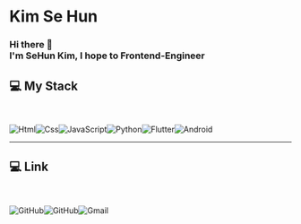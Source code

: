 # Kim Se Hun
### Hi there 👋 </br>I'm SeHun Kim, I hope to Frontend-Engineer

## 💻 My Stack
</br>

<img alt="Html" src ="https://img.shields.io/badge/HTML5-E34F26.svg?&style=for-the-badge&logo=HTML5&logoColor=white"/><img alt="Css" src ="https://img.shields.io/badge/CSS3-1572B6.svg?&style=for-the-badge&logo=CSS3&logoColor=white"/><img alt="JavaScript" src ="https://img.shields.io/badge/JavaScriipt-F7DF1E.svg?&style=for-the-badge&logo=JavaScript&logoColor=black"/><img alt="Python" src ="https://img.shields.io/badge/Python-3776AB.svg?&style=for-the-badge&logo=Python&logoColor=white"/><img alt="Flutter" src ="https://img.shields.io/badge/Flutter-02569B.svg?&style=for-the-badge&logo=Flutter&logoColor=white"/><img alt="Android" src ="https://img.shields.io/badge/Android-3DDC84.svg?&style=for-the-badge&logo=Android&logoColor=black"/>

---
## 💻 Link
</br>

<img alt="GitHub" src ="https://img.shields.io/badge/GitHub-181717.svg?&style=for-the-badge&logo=GitHub&logoColor=white&link=https://github.com/Hun-Se"/><img alt="GitHub" src ="https://img.shields.io/badge/Tistory-white.svg?&style=for-the-badge&link=https://github.com/Hun-Se"/><img alt="Gmail" src ="https://img.shields.io/badge/Gmail-EA4335.svg?&style=for-the-badge&logo=Gmail&logoColor=white&link=kim72840@gmail.com"/>
